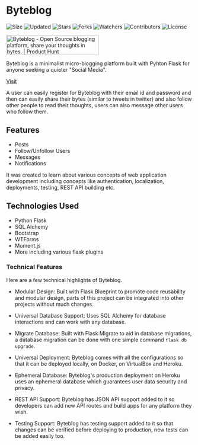 # Byteblog

![Size](https://img.shields.io/github/repo-size/2kabhishek/Byteblog?style=plastic&color=0f0&label=Size)
![Updated](https://img.shields.io/github/last-commit/2kabhishek/Byteblog?style=plastic&color=f00&label=Updated)
![Stars](https://img.shields.io/github/stars/2kabhishek/Byteblog?style=plastic&color=ffc801&label=Stars)
![Forks](https://img.shields.io/github/forks/2kabhishek/Byteblog?style=plastic&color=003cff&label=Forks)
![Watchers](https://img.shields.io/github/watchers/2kabhishek/Byteblog?style=plastic&color=ff5500&label=Watchers)
![Contributors](https://img.shields.io/github/contributors/2kabhishek/Byteblog?style=plastic&color=f0f&label=Contributors)
![License](https://img.shields.io/github/license/2kabhishek/Byteblog?style=plastic&color=555&label=License)

<a href="https://www.producthunt.com/posts/byteblog?utm_source=badge-featured&utm_medium=badge&utm_souce=badge-byteblog" target="_blank">
  <img src="https://api.producthunt.com/widgets/embed-image/v1/featured.svg?post_id=281145&theme=dark" 
       alt="Byteblog - Open Source blogging platform, share your thoughts in bytes. | Product Hunt" 
       style="width: 250px; height: 54px;" width="250" height="54" /></a>

Byteblog is a minimalist micro-blogging platform built with Pyhton Flask for anyone seeking a quieter "Social Media".

[Visit](https://byteblog.herokuapp.com)

A user can easily register for Byteblog with their email id and password and then can easily share their bytes (similar to tweets in twitter) and also follow other people to read their thoughts, users can also message other users who follow them.

## Features

- Posts
- Follow/Unfollow Users
- Messages
- Notifications

It was created to learn about various concepts of web application development including concepts like authentication, localization, deployments, testing, REST API building etc.


## Technologies Used

- Python Flask
- SQL Alchemy
- Bootstrap
- WTForms
- Moment.js
- More including various flask plugins

### Technical Features

Here are a few technical highlights of Byteblog.

- Modular Design:
  Built with Flask Blueprint to promote code reusability and modular design, parts of this project can be integrated into other projects without much changes.

- Universal Database Support:
  Uses SQL Alchemy for database interactions and can work with any database.

- Migrate Database:
  Built with Flask Migrate to aid in database migrations, a database migration can be done with one simple command `flask db upgrade`.

- Universal Deployment:
  Byteblog comes with all the configurations so that it can be deployed locally, on Docker, on VirtualBox and Heroku.

- Ephemeral Database:
  Byteblog's production deployment on Heroku uses an ephemeral database which guarantees user data security and privacy.

- REST API Support:
  Byteblog has JSON API support added to it so developers can add new API routes and build apps for any platform they wish.

- Testing Support:
  Byteblog has testing support added to it so that changes can be verified before deploying to production, new tests can be added easily too.
